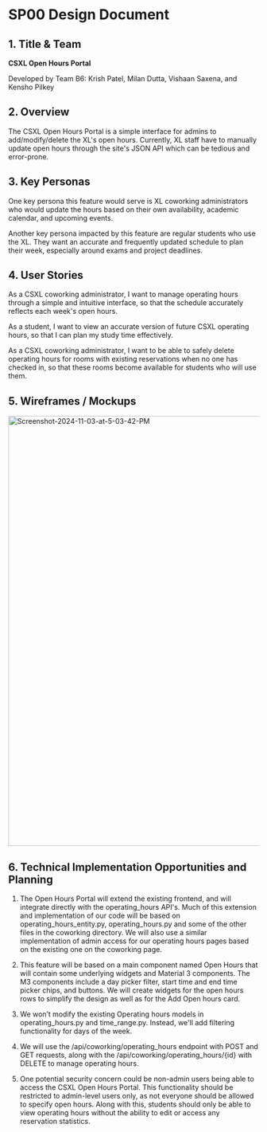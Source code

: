 # SP00 Design Document

## 1. Title & Team

**CSXL Open Hours Portal**

Developed by Team B6: Krish Patel, Milan Dutta, Vishaan Saxena, and Kensho Pilkey

## 2. Overview

The CSXL Open Hours Portal is a simple interface for admins to add/modify/delete the XL's open hours. Currently, XL staff have to manually update open hours through the site's JSON API which can be tedious and error-prone.

## 3. Key Personas

One key persona this feature would serve is XL coworking administrators who would update the hours based on their own availability, academic calendar, and upcoming events.

Another key persona impacted by this feature are regular students who use the XL. They want an accurate and frequently updated schedule to plan their week, especially around exams and project deadlines.

## 4. User Stories

As a CSXL coworking administrator, I want to manage operating hours through a simple and intuitive interface, so that the schedule accurately reflects each week's open hours.

As a student, I want to view an accurate version of future CSXL operating hours, so that I can plan my study time effectively.

As a CSXL coworking administrator, I want to be able to safely delete operating hours for rooms with existing reservations when no one has checked in, so that these rooms become available for students who will use them.

## 5. Wireframes / Mockups

<img width="864" alt="Screenshot-2024-11-03-at-5-03-42-PM" src="https://github.com/user-attachments/assets/570db7bf-b656-41d2-80b2-d016d7cbbb1f">

## 6. Technical Implementation Opportunities and Planning

1. The Open Hours Portal will extend the existing frontend, and will integrate directly with the operating_hours API's. Much of this extension and implementation of our code will be based on operating_hours_entity.py, operating_hours.py and some of the other files in the coworking directory. We will also use a similar implementation of admin access for our operating hours pages based on the existing one on the coworking page.

2. This feature will be based on a main component named Open Hours that will contain some underlying widgets and Material 3 components. The M3 components include a day picker filter, start time and end time picker chips, and buttons. We will create widgets for the open hours rows to simplify the design as well as for the Add Open hours card.

3. We won’t modify the existing Operating hours models in operating_hours.py and time_range.py. Instead, we'll add filtering functionality for days of the week.

4. We will use the /api/coworking/operating_hours endpoint with POST and GET requests, along with the /api/coworking/operating_hours/{id} with DELETE to manage operating hours.

5. One potential security concern could be non-admin users being able to access the CSXL Open Hours Portal. This functionality should be restricted to admin-level users only, as not everyone should be allowed to specify open hours. Along with this, students should only be able to view operating hours without the ability to edit or access any reservation statistics.
